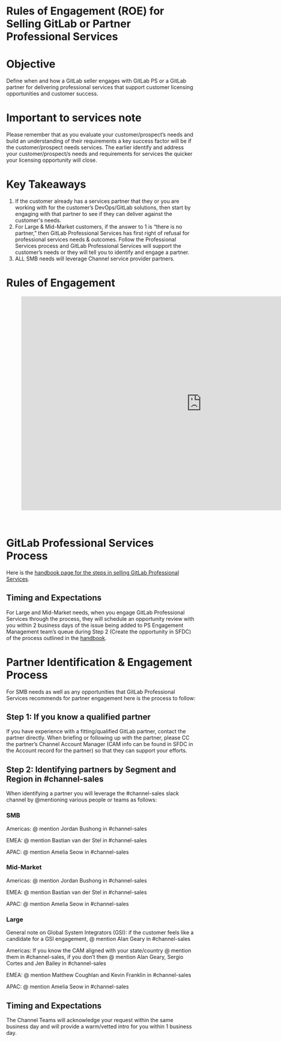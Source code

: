 # Rules of Engagement (ROE) for Selling GitLab or Partner Professional Services


# Objective

Define when and how a GitLab seller engages with GitLab PS or a GitLab partner for delivering professional services that support customer licensing opportunities and customer success.


# Important to services note

Please remember that as you evaluate your customer/prospect’s needs and build an understanding of their requirements a key success factor will be if the customer/prospect needs services.  The earlier identify and address your customer/prospect/s needs and requirements for services the quicker your licensing opportunity will close.  


# Key Takeaways



1. If the customer already has a services partner that they or you are working with for the customer’s DevOps/GitLab solutions, then start by engaging with that partner to see if they can deliver against the customer's needs.
2. For Large & Mid-Market customers, if the answer to 1 is “there is no partner,” then GitLab Professional Services has first right of refusal for professional services needs & outcomes.  Follow the Professional Services process and GitLab Professional Services will support the customer’s needs or they will tell you to identify and engage a partner.
3. ALL SMB needs will leverage Channel service provider partners.


# Rules of Engagement


<figure class="video_container">
<iframe src="https://docs.google.com/presentation/d/e/2PACX-1vTj6tGFScRjVYDk3tj1t5CpRn1bBI12fsUm1IttZ0Pl6AO1_3-DU5I2Gmic9QR_yZvT5SFrKEGLwK4f/embed?start=false&loop=false&delayms=3000" frameborder="0" width="960" height="569" allowfullscreen="true" mozallowfullscreen="true" webkitallowfullscreen="true"></iframe>
</figure>

<br>

# GitLab Professional Services Process

Here is the [handbook page for the steps in selling GitLab Professional Services](https://about.gitlab.com/handbook/customer-success/professional-services-engineering/selling/).


## Timing and Expectations

For Large and Mid-Market needs, when you engage GitLab Professional Services through the process, they will schedule an opportunity review with you within 2 business days of the issue being added to PS Engagement Management team’s queue during Step 2 (Create the opportunity in SFDC) of the process outlined in the [handbook](https://about.gitlab.com/handbook/customer-success/professional-services-engineering/selling/).


# Partner Identification & Engagement Process

For SMB needs as well as any opportunities that GitLab Professional Services recommends for partner engagement here is the process to follow:


## Step 1: If you know a qualified partner

If you have experience with a fitting/qualified GitLab partner, contact the partner directly.  When briefing or following up with the partner, please CC the partner’s Channel Account Manager (CAM info can be found in SFDC in the Account record for the partner) so that they can support your efforts.


## Step 2: Identifying partners by Segment and Region in #channel-sales

When identifying a partner you will leverage the #channel-sales slack channel by @mentioning various people or teams as follows:


### SMB

Americas: @ mention Jordan Bushong in #channel-sales

EMEA: @ mention Bastian van der Stel in #channel-sales

APAC: @ mention Amelia Seow in #channel-sales


### Mid-Market

Americas: @ mention Jordan Bushong in #channel-sales

EMEA: @ mention Bastian van der Stel in #channel-sales

APAC: @ mention Amelia Seow in #channel-sales


### Large

General note on Global System Integrators (GSI): if the customer feels like a candidate for a GSI engagement, @ mention Alan Geary in #channel-sales

Americas: If you know the CAM aligned with your state/country @ mention them in #channel-sales, if you don’t then @ mention Alan Geary, Sergio Cortes and Jen Bailey in #channel-sales

EMEA: @ mention Matthew Coughlan and Kevin Franklin in #channel-sales

APAC: @ mention Amelia Seow in #channel-sales


## Timing and Expectations

The Channel Teams will acknowledge your request within the same business day and will provide a warm/vetted intro for you within 1 business day.  

